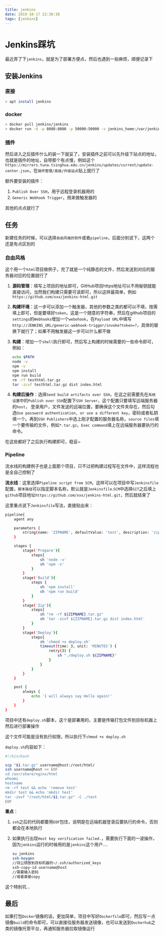 ```yaml
---
title: jenkins
date: 2019-10-17 22:38:38
tags: [jenkins]
---
```

# Jenkins踩坑

最近弄了下`jenkins`，就是为了部署方便点，然后也遇到一些麻烦，顺便记录下

## 安装Jenkins

### 直接

```sh
> apt install jenkins
```

### docker
```sh
> docker pull jenkins/jenkins
> docker run -d -p 8080:8080 -p 50000:50000 -v jenkins_home:/var/jenkins_home -v /var/run/docker.sock:/var/run/docker.sock jenkins/jenkins:latest
```

### 插件
然后进入之后插件什么的装一下就妥了，安装插件之前可以先升级下站点的地址，也就是插件的地址，自带那个有点慢，例如这个`https://mirrors.tuna.tsinghua.edu.cn/jenkins/updates/current/update-center.json`，在`插件管理/高级/升级站点`贴上就行了

额外要安装的插件：

1. `Publish Over SSH`，用于远程登录机器用的
2. `Generic Webhook Trigger`，用来做触发器的

其他的点点就行了

## 任务

新建任务的时候，可以选择`自由风格的软件`或者`pipeline`，后面分别说下，这两个还是有点区别的

### 自由风格
这个用一个`html`项目做例子，完了就是一个纯静态的文件，然后发送到对应的服务器对应的位置就行了

1. **源码管理**：填写上项目的地址即可，GitHub项目https地址可以不用秘钥就能直接访问，当然我们构建只需要可读即可，所以这样最简单，例如`https://github.com/xxx/jenkins-html.git`

2. **构建环境**：这一步可以添加一个触发器，其他的参数之类的都可以不填，按需填上即可，但是要填好`token`，这是一个随意的字符串，然后在github项目的`settings`的`Webhooks`增加一个`webohook`，在`Payload URL`中填写`http://JENKINS_URL/generic-webhook-trigger/invoke?token=?`，具体的替换下就行了；如果不用触发器这一步可以什么都不做
3. **构建**：增加一个`shell`执行即可，然后写上构建的时候需要的一些命令即可，例如：

	```sh
	echo $PATH
	node -v
	npm -v
	npm install
	npm run build
	rm -rf testhtml.tar.gz
	tar -zcvf testhtml.tar.gz dist index.html
	```
4. **构建后操作**：选择`Send build artifacts over SSH`，在这之前需要先在`系统设置`中的`Publish over SSH`配置下`SSH Server`，这个配置只要填写远端服务器的`host`， 登录用户，文件发送的远端位置，要确保这个文件夹存在，然后勾选`Use password authentication, or use a different key`，密码或者私钥填一个。再到`SSH Publishers`中选上刚才配置的服务器名称，`source files`填一个要传输的文件，例如`*.tar.gz`，`Exec command`填上在远端服务器要执行的命令。

在这些都好了之后执行构建即可，稳妥~

### Pipeline
流水线的构建例子也是上面那个项目，只不过把构建过程写在文件中，这样流程也是全自己控制了

**流水线**：这里选择`Pipeline script from SCM`，这样可以在项目中写`Jenkinsfile`配置，`脚本路径`可以指定脚本名称，默认就是`Jenkinsfile`.`SCM`中选择`GIT`之后填上`github`项目地址`https://github.com/xxx/jenkins-html.git`，然后就结束了

这里重点说下`Jenkinsfile`写法，直接贴出来：

```sh
pipeline{
	agent any

	parameters {
		string(name: 'ZIPNAME', defaultValue: 'test', description: 'zip package name')
	}

	stages {
		stage('Prepare'){
			steps{
				sh 'node -v'
				sh 'npm -v'
			}
		}
		stage('Build'){
			steps {
				sh 'npm install'
				sh 'npm run build'
			}
		}
		stage('Zip'){
			steps{
				sh "rm -rf ${ZIPNAME}.tar.gz"
				sh 'tar -zcvf ${ZIPNAME}.tar.gz dist index.html'
			}
		}
		stage('Deploy'){
			steps{
				sh 'chmod +x deploy.sh'
				timeout(time: 3, unit: 'MINUTES') {
					retry(3) {
						sh "./deploy.sh ${ZIPNAME}"
					}
				}
			}
		}
	}

	post {
		always {
			echo 'I will always say Hello again!'
		}
	}
}
```
	
项目中还有`deploy.sh`脚本，这个是部署用的，主要是传输打包文件到目标机器上然后进行部署操作

这个文件可能是没有执行权限，所以执行下`chmod +x deploy.sh`

`deploy.sh`内容如下：

```sh
#!/bin/bash

scp "$1.tar.gz" username@host:/root/html/
ssh username@host << EOF
cd /usr/share/nginx/html 
whoami
hostname
rm -rf test && echo 'remove test'
mkdir test && echo 'mkdir test'
tar -zxvf "/root/html/$1.tar.gz" -C ./test
EOF
```

**重点**：

1. `ssh`之后的代码都要用`EOF`包住，说明是在远端机器登录后要执行的命令，否则都会在本地执行

2. 如果执行出现`Host key verification failed.`，需要执行下面的一波操作，因为`jenkins`运行的时候用的是`jenkins`这个用户....

	```sh
	su jenkins
	ssh-keygen
	//将公钥放到目标机器的~/.ssh/authorized_keys
	ssh-copy-id username@host
	//需要输入密码
	//或者直接copy
	```
这个特别坑...

## 最后

如果打包`Docker`镜像的话，更加简单，项目中写好`Dockerfile`即可，然后写一点镜像`build`的命令即可，可以直接往服务器发送镜像，也可以发送到`Dockerhub`之类的镜像托管平台，再通知服务器拉取镜像运行